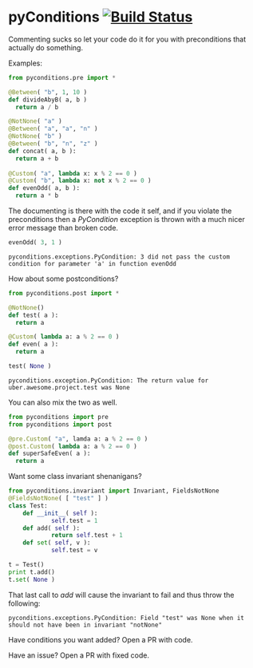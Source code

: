pyConditions [![Build Status](https://travis-ci.org/streed/pyConditions.png?branch=master)](https://travis-ci.org/streed/pyConditions)
============

Commenting sucks so let your code do it for you with preconditions that actually do something.

Examples:

```python
from pyconditions.pre import *

@Between( "b", 1, 10 )
def divideAbyB( a, b )
  return a / b

@NotNone( "a" )
@Between( "a", "a", "n" )
@NotNone( "b" )
@Between( "b", "n", "z" )
def concat( a, b ):
  return a + b
  
@Custom( "a", lambda x: x % 2 == 0 )
@Custom( "b", lambda x: not x % 2 == 0 )
def evenOdd( a, b ):
  return a * b
```

The documenting is there with the code it self, and if you violate the preconditions then a
_PyCondition_ exception is thrown with a much nicer error message than broken code.

```python
evenOdd( 3, 1 )
```

    pyconditions.exceptions.PyCondition: 3 did not pass the custom condition for parameter 'a' in function evenOdd

How about some postconditions?

```python
from pyconditions.post import *

@NotNone()
def test( a ):
  return a

@Custom( lambda a: a % 2 == 0 )
def even( a ):
  return a
```

```python
test( None )
```

    pyconditions.exception.PyCondition: The return value for uber.awesome.project.test was None 

You can also mix the two as well.

```python
from pyconditions import pre
from pyconditions import post

@pre.Custom( "a", lamda a: a % 2 == 0 )
@post.Custom( lambda a: a % 2 == 0 )
def superSafeEven( a ):
  return a
```

Want some class invariant shenanigans?

```python
from pyconditions.invariant import Invariant, FieldsNotNone
@FieldsNotNone( [ "test" ] )
class Test:
    def __init__( self ):
            self.test = 1
    def add( self ):
            return self.test + 1
    def set( self, v ):
            self.test = v

t = Test()
print t.add()
t.set( None )
```

That last call to _add_ will cause the invariant to fail and thus throw the following:

    pyconditions.exceptions.PyCondition: Field "test" was None when it should not have been in invariant "notNone"

Have conditions you want added? Open a PR with code.

Have an issue? Open a PR with fixed code.
